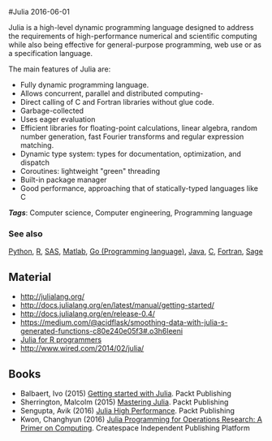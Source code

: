 
#Julia
2016-06-01

Julia is a high-level dynamic programming language designed to address the requirements of high-performance numerical and scientific computing while also being effective for general-purpose programming, web use or as a specification language.

The main features of Julia are:
* Fully dynamic programming language.
* Allows concurrent, parallel and distributed computing-
* Direct calling of C and Fortran libraries without glue code.
* Garbage-collected
* Uses eager evaluation
* Efficient libraries for floating-point calculations, linear algebra, random number generation, fast Fourier transforms and regular expression matching.
* Dynamic type system: types for documentation, optimization, and dispatch
* Coroutines: lightweight "green" threading
* Built-in package manager
* Good performance, approaching that of statically-typed languages like C

***Tags***: Computer science, Computer engineering, Programming language

### See also
[Python](/python), [R](/r), [SAS](/sas), [Matlab](/matlab), [Go (Programming language)](/go_(programming_language)), [Java](/java), [C](/c), [Fortran](/fortran), [Sage](/sage)
## Material
* http://julialang.org/
* http://docs.julialang.org/en/latest/manual/getting-started/
* http://docs.julialang.org/en/release-0.4/
* https://medium.com/@acidflask/smoothing-data-with-julia-s-generated-functions-c80e240e05f3#.o3h6leeni
* [Julia for R programmers](http://www.stat.wisc.edu/~bates/JuliaForRProgrammers.pdf)
* http://www.wired.com/2014/02/julia/

## Books
* Balbaert, Ivo (2015) [Getting started with Julia](https://www.goodreads.com/book/show/25078044-getting-started-with-julia). Packt Publishing
* Sherrington, Malcolm (2015) [Mastering Julia](https://www.goodreads.com/book/show/27397809-mastering-julia). Packt Publishing
* Sengupta, Avik (2016) [Julia High Performance](https://www.goodreads.com/book/show/30117804-julia-high-performance). Packt Publishing
* Kwon, Changhyun (2016) [Julia Programming for Operations Research: A Primer on Computing](https://www.goodreads.com/book/show/30510822-julia-programming-for-operations-research). Createspace Independent Publishing Platform



